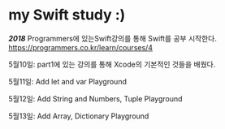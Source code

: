 # my Swift study :)
*****2018*****
Programmers에 있는Swift강의를 통해 Swift를 공부 시작한다.
<https://programmers.co.kr/learn/courses/4>

5월10일: part1에 있는 강의를 통해 Xcode의 기본적인 것들을 배웠다.

5월11일: Add let and var Playground

5월12일: Add String and Numbers, Tuple Playground

5월13일: Add Array, Dictionary Playground

